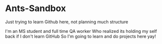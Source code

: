 # Ants-Sandbox
Just trying to learn Github here, not planning much structure

I'm an MS student and full time QA worker
Who realized its holding my self back if I don't learn GitHub
So I'm going to learn and do projects here
yay!
